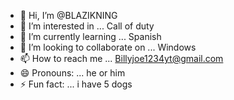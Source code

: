 - 👋 Hi, I’m @BLAZIKNING
- 👀 I’m interested in ... Call of duty
- 🌱 I’m currently learning ... Spanish
- 💞️ I’m looking to collaborate on ... Windows
- 📫 How to reach me ... Billyjoe1234yt@gmail.com
- 😄 Pronouns: ... he or him
- ⚡ Fun fact: ... i have 5 dogs 

<!---
BLAZIKNING/BLAZIKNING is a ✨ special ✨ repository because its `README.md` (this file) appears on your GitHub profile.
You can click the Preview link to take a look at your changes.
--->
